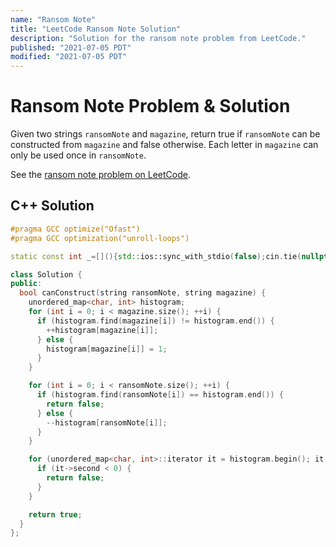 ```yaml
---
name: "Ransom Note"
title: "LeetCode Ransom Note Solution"
description: "Solution for the ransom note problem from LeetCode."
published: "2021-07-05 PDT"
modified: "2021-07-05 PDT"
---
```


# Ransom Note Problem & Solution

Given two strings `ransomNote` and `magazine`, return true if `ransomNote` can be constructed from `magazine` and false otherwise.
Each letter in `magazine` can only be used once in `ransomNote`.

See the [ransom note problem on LeetCode](https://leetcode.com/problems/ransom-note).

## C++ Solution

```cpp
#pragma GCC optimize("Ofast")
#pragma GCC optimization("unroll-loops")

static const int _=[](){std::ios::sync_with_stdio(false);cin.tie(nullptr);cout.tie(nullptr);return 0;}();

class Solution {
public:
  bool canConstruct(string ransomNote, string magazine) {
    unordered_map<char, int> histogram;
    for (int i = 0; i < magazine.size(); ++i) {
      if (histogram.find(magazine[i]) != histogram.end()) {
        ++histogram[magazine[i]];
      } else {
        histogram[magazine[i]] = 1;
      }
    }

    for (int i = 0; i < ransomNote.size(); ++i) {
      if (histogram.find(ransomNote[i]) == histogram.end()) {
        return false;
      } else {
        --histogram[ransomNote[i]];
      }
    }

    for (unordered_map<char, int>::iterator it = histogram.begin(); it != histogram.end(); ++it) {
      if (it->second < 0) {
        return false;
      }
    }

    return true;
  }
};
```
